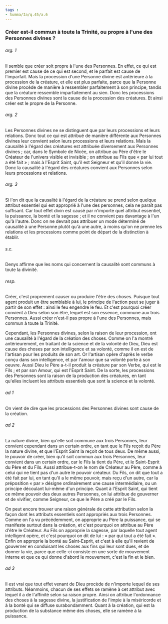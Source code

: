 ```yaml
---
tags : 
- Summa/Ia/q.45/a.6
---
```


### Créer est-il commun à toute la Trinité, ou propre à l'une des Personnes divines ?

###### arg. 1
Il semble que créer soit propre à l'une des Personnes. En effet, ce qui est premier est cause de ce qui est second, et le parfait est cause de l'imparfait. Mais la procession d'une Personne divine est antérieure à la procession de la créature, et elle est plus parfaite, parce que la Personne divine procède de manière à ressembler parfaitement à son principe, tandis que la créature ressemble imparfaitement au sien. Donc les processions des Personnes divines sont la cause de la procession des créatures. Et ainsi créer est le propre de la Personne. 

###### arg. 2
Les Personnes divines ne se distinguent que par leurs processions et leurs relations. Donc tout ce qui est attribué de manière différente aux Personnes divines leur convient selon leurs processions et leurs relations. Mais la causalité à l'égard des créatures est attribuée diversement aux Personnes divines ; car, dans le Symbole de Nicée, on attribue au Père d'être le Créateur de l'univers visible et invisible ; on attribue au Fils que « par lui tout a été fait » ; mais à l'Esprit Saint, qu'il est Seigneur et qu'il donne la vie. Donc la causalité à l'égard des créatures convient aux Personnes selon leurs processions et relations. 

###### arg. 3
Si l'on dit que la causalité à l'égard de la créature se prend selon quelque attribut essentiel qui est approprié à l'une des personnes, cela ne paraît pas suffisant. Car tout effet divin est causé par n'importe quel attribut essentiel, la puissance, la bonté et la sagesse ; et il ne convient pas davantage à l'un qu'à l'autre. Donc on ne devrait pas attribuer un mode déterminé de causalité à une Personne plutôt qu'à une autre, à moins qu'on ne prenne les relations et les processions comme point de départ de la distinction à établir. 

###### s.c.
Denys affirme que les noms qui concernent la causalité sont communs à toute la divinité. 

###### resp.
Créer, c'est proprement causer ou produire l'être des choses. Puisque tout agent produit un être semblable à lui, le principe de l'action peut se juger à partir de son effet : ainsi le feu engendre le feu. Et c'est pourquoi créer convient à Dieu selon son être, lequel est son essence, commune aux trois Personnes. Aussi créer n'est-il pas propre à l'une des Personnes, mais commun à toute la Trinité. 

Cependant, les Personnes divines, selon la raison de leur procession, ont une causalité à l'égard de la création des choses. Comme on l'a montré antérieurement, en traitant de la science et de la volonté de Dieu, Dieu est cause des choses par son intelligence et sa volonté, comme il en est de l'artisan pour les produits de son art. Or l'artisan opère d'après le verbe conçu dans son intelligence, et par l'amour que sa volonté porte à son oeuvre. Aussi Dieu le Père a-t-il produit la créature par son Verbe, qui est le Fils ; et par son Amour, qui est l'Esprit Saint. De la sorte, les processions des Personnes sont la raison de la production des créatures, en tant qu'elles incluent les attributs essentiels que sont la science et la volonté. 

###### ad 1
On vient de dire que les processions des Personnes divines sont cause de la création. 

###### ad 2
La nature divine, bien qu'elle soit commune aux trois Personnes, leur convient cependant dans un certain ordre, en tant que le Fils reçoit du Père la nature divine, et que l'Esprit Saint la reçoit de tous deux. De même aussi, le pouvoir de créer, bien qu'il soit commun aux trois Personnes, leur convient dans un certain ordre, car le Fils la tient du Père, et le Saint-Esprit du Père et du Fils. Aussi attribue-t-on le nom de Créateur au Père, comme à celui qui ne tient pas d'un autre le pouvoir créateur. Du Fils, on dit que tout a été fait par lui, en tant qu'il a le même pouvoir, mais reçu d'un autre, car la préposition « par » désigne ordinairement une cause intermédiaire, ou un principe découlant lui-même d'un principe. Quant à l'Esprit Saint, qui tient ce même pouvoir des deux autres Personnes, on lui attribue de gouverner et de vivifier, comme Seigneur, ce que le Père a créé par le Fils. 

On peut encore trouver une raison générale de cette attribution selon la façon dont les attributs essentiels sont appropriés aux trois Personnes. Comme on l'a vu précédemment, on approprie au Père la puissance, qui se manifeste surtout dans la création, et c'est pourquoi on attribue au Père d'être le Créateur. Au Fils on approprie la sagesse, par laquelle tout agent intelligent opère, et c'est pourquoi on dit de lui : « par qui tout a été fait ». Enfin on approprie la bonté au Saint-Esprit, et c'est à elle qu'il revient de gouverner en conduisant les choses aux fins qui leur sont dues, et de donner la vie, parce que celle-ci consiste en une sorte de mouvement interne et que ce qui donne d'abord le mouvement, c'est la fin et le bien. 

###### ad 3
Il est vrai que tout effet venant de Dieu procède de n'importe lequel de ses attributs. Néanmoins, chacun de ses effets se ramène à cet attribut avec lequel il a de l'affinité selon sa raison propre. Ainsi on attribue l'ordonnance des choses à la sagesse divine, la justification de l'impie à la miséricorde et à la bonté qui se diffuse surabondamment. Quant à la création, qui est la production de la substance même des choses, elle se ramène à la puissance. 



